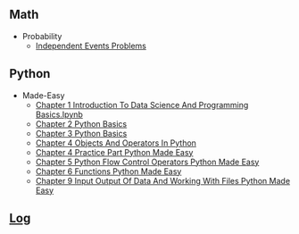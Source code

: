 
## Math
  * Probability
    * [Independent Events Problems](Math/probability/independent_events_problems.ipynb)

## Python
  * Made-Easy
    * [Chapter 1 Introduction To Data Science And Programming Basics.Ipynb](Python/made-easy/chapter_1_introduction_to_data_science_and_programming_basics.ipynb.ipynb)
    * [Chapter 2 Python Basics](Python/made-easy/chapter_2_python_basics.ipynb)
    * [Chapter 3 Python Basics](Python/made-easy/chapter_3_python_basics.ipynb)
    * [Chapter 4 Objects And Operators In Python](Python/made-easy/chapter_4_objects_and_operators_in_python.ipynb)
    * [Chapter 4 Practice Part Python Made Easy](Python/made-easy/chapter_4_practice_part_python_made_easy.ipynb)
    * [Chapter 5 Python Flow Control Operators Python Made Easy](Python/made-easy/chapter_5_python_flow_control_operators_python_made_easy.ipynb)
    * [Chapter 6 Functions Python Made Easy](Python/made-easy/chapter_6_functions_python_made_easy.ipynb)
    * [Chapter 9 Input Output Of Data And Working With Files Python Made Easy](Python/made-easy/chapter_9_input_output_of_data_and_working_with_files_python_made_easy.ipynb)

## [Log](/log.ipynb)
